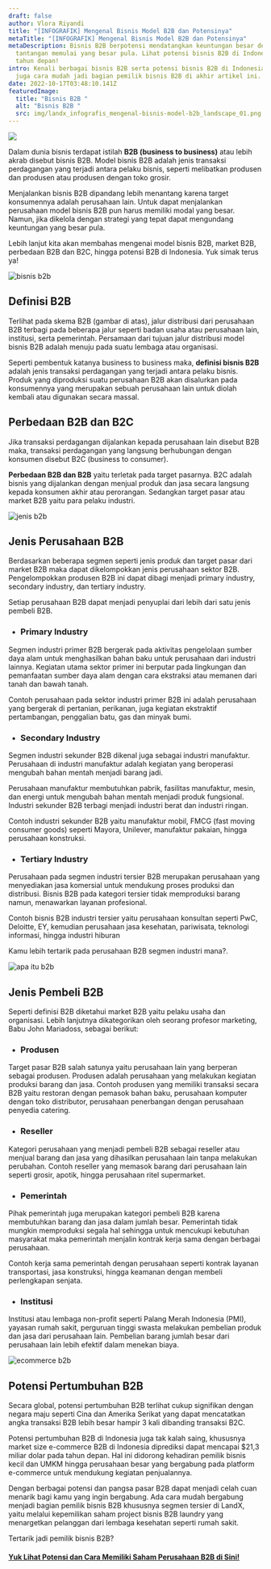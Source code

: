 ```yaml
---
draft: false
author: Vlora Riyandi
title: "[INFOGRAFIK] Mengenal Bisnis Model B2B dan Potensinya"
metaTitle: "[INFOGRAFIK] Mengenal Bisnis Model B2B dan Potensinya"
metaDescription: Bisnis B2B berpotensi mendatangkan keuntungan besar dengan
  tantangan memulai yang besar pula. Lihat potensi bisnis B2B di Indonesia di
  tahun depan!
intro: Kenali berbagai bisnis B2B serta potensi bisnis B2B di Indonesia. Ketahui
  juga cara mudah jadi bagian pemilik bisnis B2B di akhir artikel ini.
date: 2022-10-17T03:48:10.141Z
featuredImage:
  title: "Bisnis B2B "
  alt: "Bisnis B2B "
  src: img/landx_infografis_mengenal-bisnis-model-b2b_landscape_01.png
---
```

![](https://lh3.googleusercontent.com/SrNTDxZmOugKAxxzXp8jNzSZ2R488aKx7VQDZkhjDntOdZrESsf9YW4NkrYThL3tyJJ0HvLklBZvy4VKUd3S3s3YGxZHNBc8yUvkplpq0d9S7l0p-EvWH1GkNLuem6ySvIT_aqmq0kkxU3_vDVc7ebBw8Vo37x38Exv6kMeoyOYevestqhMEDf4cRw)

Dalam dunia bisnis terdapat istilah **B2B (business to business)** atau lebih akrab disebut bisnis B2B. Model bisnis B2B adalah jenis transaksi perdagangan yang terjadi antara pelaku bisnis, seperti melibatkan produsen dan produsen atau produsen dengan toko grosir.

Menjalankan bisnis B2B dipandang lebih menantang karena target konsumennya adalah perusahaan lain. Untuk dapat menjalankan perusahaan model bisnis B2B pun harus memiliki modal yang besar. Namun, jika dikelola dengan strategi yang tepat dapat mengundang keuntungan yang besar pula. 

Lebih lanjut kita akan membahas mengenai model bisnis B2B, market B2B, perbedaan B2B dan B2C, hingga potensi B2B di Indonesia. Yuk simak terus ya!

![bisnis b2b ](https://lh3.googleusercontent.com/RscLYNTXK71gcPHzofqaMw5_JscL-dNQeu50jFHMiLrGXSInLQB6_SUEXILEijQvcydsx-4hG94WDTBq_fbdxAMm3KkQ8nuCwaHtL7R-wWkhsTIBIcRZu5TigdBX8HTPp4BqoeOE6jebDiOKu6FVQ6Cj2Yo3NGuNtb8EBEZOVDIiTCkf4UXx-L6QEQ "bisnis b2b ")

## Definisi B2B

Terlihat pada skema B2B (gambar di atas), jalur distribusi dari perusahaan B2B terbagi pada beberapa jalur seperti badan usaha atau perusahaan lain, institusi, serta pemerintah. Persamaan dari tujuan jalur distribusi model bisnis B2B adalah menuju pada suatu lembaga atau organisasi.

Seperti pembentuk katanya business to business maka, **definisi bisnis B2B** adalah jenis transaksi perdagangan yang terjadi antara pelaku bisnis. Produk yang diproduksi suatu perusahaan B2B akan disalurkan pada konsumennya yang merupakan sebuah perusahaan lain untuk diolah kembali atau digunakan secara massal.

## Perbedaan B2B dan B2C

Jika transaksi perdagangan dijalankan kepada perusahaan lain disebut B2B maka, transaksi perdagangan yang langsung berhubungan dengan konsumen disebut B2C (business to consumer). 

**Perbedaan B2B dan B2B** yaitu terletak pada target pasarnya. B2C adalah bisnis yang dijalankan dengan menjual produk dan jasa secara langsung kepada konsumen akhir atau perorangan. Sedangkan target pasar atau market B2B yaitu para pelaku industri.

![jenis b2b](img/landx_infografis_mengenal-bisnis-model-b2b_landscape_03.png "jenis b2b")

## Jenis Perusahaan B2B 

Berdasarkan beberapa segmen seperti jenis produk dan target pasar dari market B2B maka dapat dikelompokkan jenis perusahaan sektor B2B. Pengelompokkan produsen B2B ini dapat dibagi menjadi primary industry, secondary industry, dan tertiary industry.

Setiap perusahaan B2B dapat menjadi penyuplai dari lebih dari satu jenis pembeli B2B.

* ### Primary Industry

Segmen industri primer B2B bergerak pada aktivitas pengelolaan sumber daya alam untuk menghasilkan bahan baku untuk perusahaan dari industri lainnya. Kegiatan utama sektor primer ini berputar pada lingkungan dan pemanfaatan sumber daya alam dengan cara ekstraksi atau memanen dari tanah dan bawah tanah. 

Contoh perusahaan pada sektor industri primer B2B ini adalah perusahaan yang bergerak di pertanian, perikanan, juga kegiatan ekstraktif pertambangan, penggalian batu, gas dan minyak bumi. 

* ### Secondary Industry

Segmen industri sekunder B2B dikenal juga sebagai industri manufaktur. Perusahaan di industri manufaktur adalah kegiatan yang beroperasi mengubah bahan mentah menjadi barang jadi. 

Perusahaan manufaktur membutuhkan pabrik, fasilitas manufaktur, mesin, dan energi untuk mengubah bahan mentah menjadi produk fungsional. Industri sekunder B2B terbagi menjadi industri berat dan industri ringan.

Contoh industri sekunder B2B yaitu manufaktur mobil, FMCG (fast moving consumer goods) seperti Mayora, Unilever, manufaktur pakaian, hingga perusahaan konstruksi.

* ### Tertiary Industry

Perusahaan pada segmen industri tersier B2B merupakan perusahaan yang menyediakan jasa komersial untuk mendukung proses produksi dan distribusi. Bisnis B2B pada kategori tersier tidak memproduksi barang namun, menawarkan layanan profesional.

Contoh bisnis B2B industri tersier yaitu perusahaan konsultan seperti PwC, Deloitte, EY, kemudian perusahaan jasa kesehatan, pariwisata, teknologi informasi, hingga industri hiburan

Kamu lebih tertarik pada perusahaan B2B segmen industri mana?.

![apa itu b2b](https://lh4.googleusercontent.com/1wwJlExezvv-o6-ZisGzC9jcXNlre9PkeGS7k98cPn1HKvlNi7rQmbCei-0YbDJy_Hp3d5_v88ICm44skN9IJhUUe7UL1_men8Yay4qY_yWbu-GVuAhm3_5-R3NAwNrACNa__3IWUjy0IiubIBZ0Yeh9o5LrnCrarU7XYbUtC0QM6LthdptwYj1-tA "apa itu b2b")

## Jenis Pembeli B2B

Seperti definisi B2B diketahui market B2B yaitu pelaku usaha dan organisasi. Lebih lanjutnya dikategorikan oleh seorang profesor marketing, Babu John Mariadoss, sebagai berikut:

* ### Produsen

Target pasar B2B salah satunya yaitu perusahaan lain yang berperan sebagai produsen. Produsen adalah perusahaan yang melakukan kegiatan produksi barang dan jasa. Contoh produsen yang memiliki transaksi secara B2B yaitu restoran dengan pemasok bahan baku, perusahaan komputer dengan toko distributor, perusahaan penerbangan dengan perusahaan penyedia catering.

* ### Reseller

Kategori perusahaan yang menjadi pembeli B2B sebagai reseller atau menjual barang dan jasa yang dihasilkan perusahaan lain tanpa melakukan perubahan. Contoh reseller yang memasok barang dari perusahaan lain seperti grosir, apotik, hingga perusahaan ritel supermarket.

* ### Pemerintah 

Pihak pemerintah juga merupakan kategori pembeli B2B karena membutuhkan barang dan jasa dalam jumlah besar. Pemerintah tidak mungkin memproduksi segala hal sehingga untuk mencukupi kebutuhan masyarakat maka pemerintah menjalin kontrak kerja sama dengan berbagai perusahaan.

Contoh kerja sama pemerintah dengan perusahaan seperti kontrak layanan transportasi, jasa konstruksi, hingga keamanan dengan membeli perlengkapan senjata.

* ### Institusi

Institusi atau lembaga non-profit seperti Palang Merah Indonesia (PMI), yayasan rumah sakit, perguruan tinggi swasta melakukan pembelian produk dan jasa dari perusahaan lain. Pembelian barang jumlah besar dari perusahaan lain lebih efektif dalam menekan biaya.

![ecommerce b2b](https://lh3.googleusercontent.com/50SIITHKeU0UNwYRbgoheIODPo0gW-3shFLGte-MeSOO98X-CemPu8dIWUBEU7uvMRADVqE30tZbC7jNW9mse7u3EbfhwYp8DzK2rI4zNnQc81kb1HN4vRhVfZAVjOKC6i9hx4BXmh475llLBmWEGZDyj5u03TgcWZjvYt9KzoSqTfSImiCfpEp9CA "ecommerce b2b")

## Potensi Pertumbuhan B2B 

Secara global, potensi pertumbuhan B2B terlihat cukup signifikan dengan negara maju seperti Cina dan Amerika Serikat yang dapat mencatatkan angka transaksi B2B lebih besar hampir 3 kali dibanding transaksi B2C.

Potensi pertumbuhan B2B di Indonesia juga tak kalah saing, khususnya market size e-commerce B2B di Indonesia diprediksi dapat mencapai $21,3 miliar dolar pada tahun depan. Hal ini didorong kehadiran pemilik bisnis kecil dan UMKM hingga perusahaan besar yang bergabung pada platform e-commerce untuk mendukung kegiatan penjualannya.

Dengan berbagai potensi dan pangsa pasar B2B dapat menjadi celah cuan menarik bagi kamu yang ingin bergabung. Ada cara mudah bergabung menjadi bagian pemilik bisnis B2B khususnya segmen tersier di LandX, yaitu melalui kepemilikan saham project bisnis B2B laundry yang menargetkan pelanggan dari lembaga kesehatan seperti rumah sakit.

Tertarik jadi pemilik bisnis B2B?[](https://app.landx.id/?utm_source=Organic+Page&utm_medium=Content+Blog&utm_campaign=BlogLandX&utm_id=Blog)

#### [Yuk Lihat Potensi dan Cara Memiliki Saham Perusahaan B2B di Sini!](https://app.landx.id/?utm_source=Organic+Page&utm_medium=Content+Blog&utm_campaign=BlogLandX&utm_id=Blog)